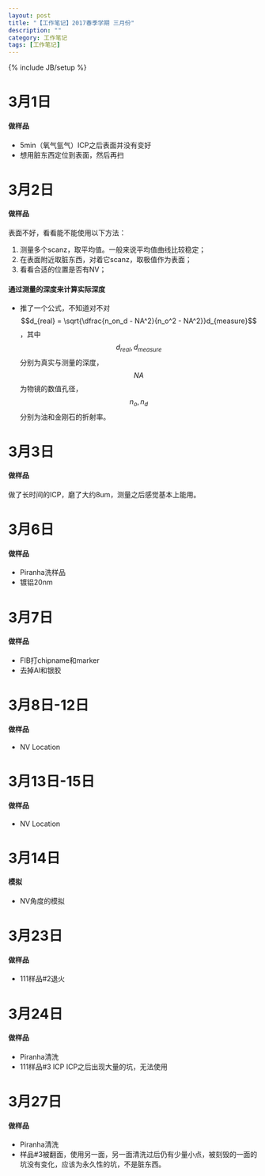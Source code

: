 ```yaml
---
layout: post
title: "【工作笔记】2017春季学期 三月份"
description: ""
category: 工作笔记
tags: [工作笔记]
---
```

{% include JB/setup %}

# 3月1日

#### 做样品

* 5min（氧气氩气）ICP之后表面并没有变好
* 想用脏东西定位到表面，然后再扫

# 3月2日

#### 做样品

表面不好，看看能不能使用以下方法：

1. 测量多个scanz，取平均值。一般来说平均值曲线比较稳定；
2. 在表面附近取脏东西，对着它scanz，取极值作为表面；
3. 看看合适的位置是否有NV；

#### 通过测量的深度来计算实际深度

* 推了一个公式，不知道对不对 $$d_{real} = \sqrt{\dfrac{n_on_d - NA^2}{n_o^2 - NA^2}}d_{measure}$$，其中$$d_{real}, d_{measure}$$分别为真实与测量的深度，$$NA$$为物镜的数值孔径，$$n_o, n_d$$分别为油和金刚石的折射率。

# 3月3日

#### 做样品

做了长时间的ICP，磨了大约8um，测量之后感觉基本上能用。

# 3月6日

#### 做样品

* Piranha洗样品
* 镀铝20nm

# 3月7日

#### 做样品

* FIB打chipname和marker
* 去掉Al和银胶

# 3月8日-12日

#### 做样品

* NV Location

# 3月13日-15日

#### 做样品

* NV Location

# 3月14日

#### 模拟

* NV角度的模拟

# 3月23日

#### 做样品

* 111样品#2退火

# 3月24日

#### 做样品

* Piranha清洗
* 111样品#3 ICP ICP之后出现大量的坑，无法使用

# 3月27日

#### 做样品

* Piranha清洗
* 样品#3被翻面，使用另一面，另一面清洗过后仍有少量小点，被刻毁的一面的坑没有变化，应该为永久性的坑，不是脏东西。